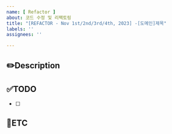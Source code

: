 ```yaml
---
name: [ Refactor ]
about: 코드 수정 및 리팩토링
title: "[REFACTOR - Nov 1st/2nd/3rd/4th, 2023] -[도메인]제목"
labels: ''
assignees: ''

---
```


✏️Description
-
<!-- 코드 수정 및 리팩토링에 관련된 이슈 설명 -->

✅TODO
-
<!-- (선택사항) 간단한 설명 적어주시면 착한 사람 -->

- [ ] <!-- todo -->

🐾ETC
-
